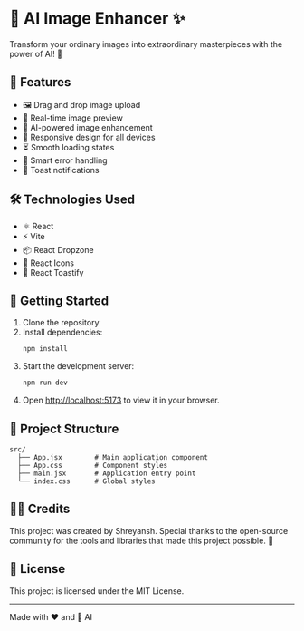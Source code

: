 # 🎨 AI Image Enhancer ✨

Transform your ordinary images into extraordinary masterpieces with the power of AI! 🚀

## 🌟 Features

- 🖼️ Drag and drop image upload
- 👀 Real-time image preview
- 🤖 AI-powered image enhancement
- 📱 Responsive design for all devices
- ⏳ Smooth loading states
- 🚨 Smart error handling
- 🔔 Toast notifications

## 🛠️ Technologies Used

- ⚛️ React
- ⚡ Vite
- 📦 React Dropzone
- 🎨 React Icons
- 🔔 React Toastify

## 🚀 Getting Started

1. Clone the repository
2. Install dependencies:
   ```bash
   npm install
   ```
3. Start the development server:
   ```bash
   npm run dev
   ```
4. Open [http://localhost:5173](http://localhost:5173) to view it in your browser.

## 📁 Project Structure

```
src/
  ├── App.jsx        # Main application component
  ├── App.css        # Component styles
  ├── main.jsx       # Application entry point
  └── index.css      # Global styles
```

## 👨‍💻 Credits

This project was created by Shreyansh. Special thanks to the open-source community for the tools and libraries that made this project possible. 🙏

## 📜 License

This project is licensed under the MIT License. 

---

Made with ❤️ and 🤖 AI 